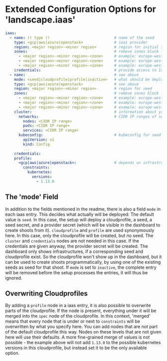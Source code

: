 # Extended Configuration Options for 'landscape.iaas'

```yaml
iaas:
  - name: (( type ))                             # name of the seed
    type: <gcp|aws|azure|openstack>              # iaas provider
    region: <major region>-<minor region>        # region for initial seed
    zones:                                       # remove zones block for Azure
      - <major region>-<minor region>-<zone>     # example: europe-west1-b
      - <major region>-<minor region>-<zone>     # example: europe-west1-c
      - <major region>-<minor region>-<zone>     # example: europe-west1-d
    credentials:                                 # provide access to IaaS layer used for creating resources for shoot clusters
  - name:                                        # see above
    mode: <seed|cloudprofile|profile|inactive>   # what should be deployed
    type: <gcp|aws|azure|openstack>              # see above
    region: <major region>-<minor region>        # region for seed
    zones:                                       # remove zones block for Azure
      - <major region>-<minor region>-<zone>     # example: europe-west1-b
      - <major region>-<minor region>-<zone>     # example: europe-west1-c
      - <major region>-<minor region>-<zone>     # example: europe-west1-d
    cluster:                                     # information about your seed's base cluster
      networks:                                  # CIDR IP ranges of seed cluster
        nodes: <CIDR IP range>
        pods: <CIDR IP range>
        services: <CIDR IP range>
      kubeconfig:                                # kubeconfig for seed cluster
        apiVersion: v1
        kind: Config
        ...
    credentials:
    profile:
      <gcp|aws|azure|openstack>:                 # depends on infrastructure provider
        constraints:
          kubernetes:
            versions:
              - 1.13.0
```

## The 'mode' Field

In addition to the fields mentioned in the readme, there is also a field `mode` in each iaas entry. 
This decides what actually will be deployed:
The default value is `seed`. In this case, the setup will deploy a cloudprofile, a seed, a seed secret, and a provider secret (which will be visible in the dashboard to create shoots from it).
`cloudprofile` and `profile` are used synonymously here. In this case, only the cloudprofile will be created, but no seed. The `cluster` and `credentials` nodes are not needed in this case. If the credentials are given anyway, the provider secret will be created. The dashboard only shows infrastructures, if a corresponding seed and cloudprofile exist. So the cloudprofile won't show up in the dashboard, but it can be used to create shoots programmatically, by using one of the existing seeds as seed for that shoot.
If `mode` is set to `inactive`, the complete entry will be removed before the setup processes the entries, it will thus be ignored.


## Overwriting Cloudprofiles

By adding a `profile` node in a iaas entry, it is also possible to overwrite parts of the cloudprofile. If the node is present, everything under it will be merged into the `spec` node of the cloudprofile. In this context, 'merged' means that every node that is under or next to `constraints` will be overwritten by what you specify here. You can add nodes that are not part of the default cloudprofile this way. Nodes on these levels that are not given here will use their defaults. A more fine-grained merge of values is not possible - the example above will not add `1.13.0` to the possible kubernetes versions in this cloudprofile, but instead set it to be the only available option.